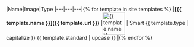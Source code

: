 |Name|Image|Type
|---|---|---|{% for template in site.templates %}
|**[{{ template.name }}]({{ template.url }})** |<img src="{{ template.image }}" alt="{{ template.name }}" width="60" align="center"> | Smart {{ template.type | capitalize }} {{ template.standard | upcase }} |{% endfor %}

